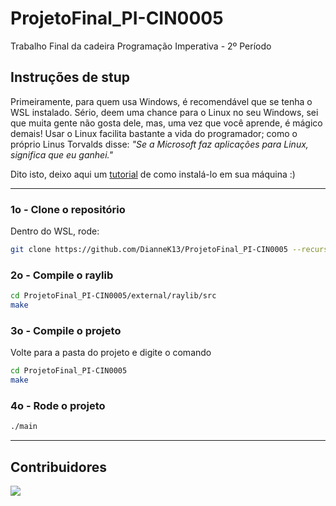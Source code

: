 # ProjetoFinal_PI-CIN0005
Trabalho Final da cadeira Programação Imperativa - 2º Período

## Instruções de stup

Primeiramente, para quem usa Windows, é recomendável que se tenha o WSL instalado. Sério, deem uma chance para o Linux no seu Windows, sei que muita gente não gosta dele, mas, uma vez que você aprende, é mágico demais! Usar o Linux facilita bastante a vida do programador; como o próprio Linus Torvalds disse: *"Se a Microsoft faz aplicações para Linux, significa que eu ganhei."*

Dito isto, deixo aqui um [tutorial](https://github.com/DianneK13/ProjetoFinal_PI-CIN0005/blob/main/Tutorial/WSL.md) de como instalá-lo em sua máquina :)

---
### 1o - Clone o repositório
Dentro do WSL, rode:
```bash
git clone https://github.com/DianneK13/ProjetoFinal_PI-CIN0005 --recursive
```
### 2o - Compile o raylib
```bash
cd ProjetoFinal_PI-CIN0005/external/raylib/src
make
```
### 3o - Compile o projeto
Volte para a pasta do projeto e digite o comando
```bash
cd ProjetoFinal_PI-CIN0005
make
```
### 4o - Rode o projeto
```bash
./main
```
---
## Contribuidores

<a href="https://github.com/DianneK13/ProjetoFinal_PI-CIN0005/graphs/contributors">
  <img src="https://contrib.rocks/image?repo=DianneK13/ProjetoFinal_PI-CIN0005&max=500&columns=20&anon=1" />
</a>
